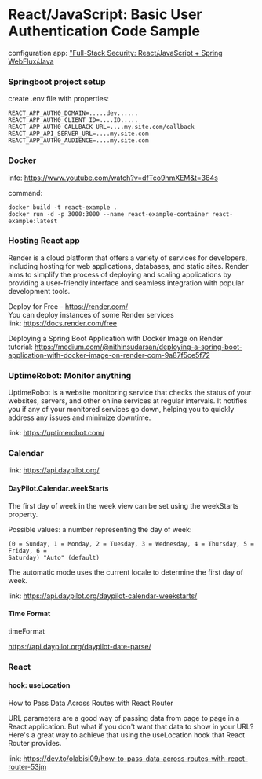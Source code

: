 # React/JavaScript: Basic User Authentication Code Sample

configuration
app: ["Full-Stack Security: React/JavaScript + Spring WebFlux/Java](https://developer.auth0.com/resources/code-samples/full-stack/hello-world/basic-access-control/spa/react-javascript/spring-webflux-java)

### Springboot project setup

create .env file with properties:

```
REACT_APP_AUTH0_DOMAIN=.....dev......
REACT_APP_AUTH0_CLIENT_ID=....ID.....
REACT_APP_AUTH0_CALLBACK_URL=....my.site.com/callback
REACT_APP_API_SERVER_URL=....my.site.com
REACT_APP_AUTH0_AUDIENCE=....my.site.com
```

### Docker

info: https://www.youtube.com/watch?v=dfTco9hmXEM&t=364s

command:

```
docker build -t react-example . 
docker run -d -p 3000:3000 --name react-example-container react-example:latest
```

### Hosting React app

Render is a cloud platform that offers a variety of services for developers, including hosting for web applications,
databases, and static sites. Render aims to simplify the process of deploying and scaling applications by providing a
user-friendly interface and seamless integration with popular development tools.

Deploy for Free - https://render.com/ <br>
You can deploy instances of some Render services <br>
link: https://docs.render.com/free

Deploying a Spring Boot Application with Docker Image on Render <br>
tutorial: https://medium.com/@nithinsudarsan/deploying-a-spring-boot-application-with-docker-image-on-render-com-9a87f5ce5f72

### UptimeRobot: Monitor anything

UptimeRobot is a website monitoring service that checks the status of your websites, servers, and other online services
at regular intervals. It notifies you if any of your monitored services go down, helping you to quickly address any
issues and minimize downtime.

link: https://uptimerobot.com/ <br>

### Calendar

link: https://api.daypilot.org/

#### DayPilot.Calendar.weekStarts

The first day of week in the week view can be set using the weekStarts property.

Possible values:
a number representing the day of week:

```
(0 = Sunday, 1 = Monday, 2 = Tuesday, 3 = Wednesday, 4 = Thursday, 5 = Friday, 6 =
Saturday) "Auto" (default)
```

The automatic mode uses the current locale to determine the first day of week.

link: https://api.daypilot.org/daypilot-calendar-weekstarts/

#### Time Format

timeFormat

https://api.daypilot.org/daypilot-date-parse/

### React

#### hook: useLocation

How to Pass Data Across Routes with React Router

URL parameters are a good way of passing data from page to page in a React application.
But what if you don't want that data to show in your URL?
Here's a great way to achieve that using the useLocation hook that React Router provides.

link: https://dev.to/olabisi09/how-to-pass-data-across-routes-with-react-router-53jm
